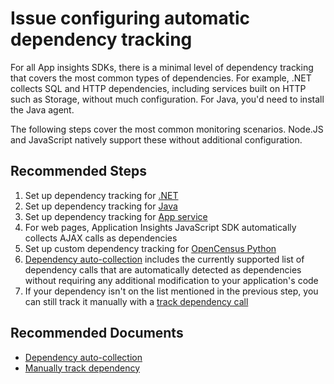 <properties
  pagetitle="Issue configuring automatic dependency tracking "
  description=""
  service="microsoft.insights"
  resource="components"
  ms.author="rashmia"
  selfhelptype="Generic"
  supporttopicids="32729605"
  productpesids="15693"
  cloudenvironments="public, fairfax, mooncake, blackforest, ussec, usnat"
  disableclouds=""
  articleid="2d44785f-21d5-4ed8-9e9b-a2df9e4c68fc"
  ownershipid="AzureMonitoring_ApplicationInsights" />
# Issue configuring automatic dependency tracking 

For all App insights SDKs, there is a minimal level of dependency tracking that covers the most common types of dependencies. For example, .NET collects SQL and HTTP dependencies, including services built on HTTP such as Storage, without much configuration. For Java, you'd need to install the Java agent. 

The following steps cover the most common monitoring scenarios. Node.JS and JavaScript natively support these without additional configuration.

## **Recommended Steps**

1. Set up dependency tracking for [.NET](https://docs.microsoft.com/azure/azure-monitor/app/asp-net-dependencies)
2. Set up dependency tracking for [Java](https://docs.microsoft.com/azure/azure-monitor/app/java-agent)
3. Set up dependency tracking for [App service](https://docs.microsoft.com/azure/azure-monitor/app/azure-web-apps?tabs=net)
4. For web pages, Application Insights JavaScript SDK automatically collects AJAX calls as dependencies
5. Set up custom dependency tracking for [OpenCensus Python](https://docs.microsoft.com/azure/azure-monitor/app/opencensus-python-dependency)
6. [Dependency auto-collection](https://docs.microsoft.com/azure/azure-monitor/app/auto-collect-dependencies) includes the currently supported list of dependency calls that are automatically detected as dependencies without requiring any additional modification to your application's code 
7. If your dependency isn't on the list mentioned in the previous step, you can still track it manually with a [track dependency call](https://docs.microsoft.com/azure/azure-monitor/app/api-custom-events-metrics#trackdependency)

## **Recommended Documents**
 
- [Dependency auto-collection](https://docs.microsoft.com/azure/azure-monitor/app/auto-collect-dependencies)
- [Manually track dependency](https://docs.microsoft.com/azure/azure-monitor/app/asp-net-dependencies#manually-tracking-dependencies)
